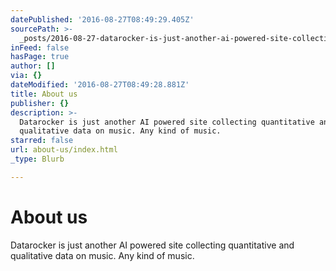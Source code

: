 ```yaml
---
datePublished: '2016-08-27T08:49:29.405Z'
sourcePath: >-
  _posts/2016-08-27-datarocker-is-just-another-ai-powered-site-collecting-quanti.md
inFeed: false
hasPage: true
author: []
via: {}
dateModified: '2016-08-27T08:49:28.881Z'
title: About us
publisher: {}
description: >-
  Datarocker is just another AI powered site collecting quantitative and
  qualitative data on music. Any kind of music.
starred: false
url: about-us/index.html
_type: Blurb

---
```

# About us

Datarocker is just another AI powered site collecting quantitative and qualitative data on music. Any kind of music.